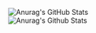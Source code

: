 <!--
You should spend some time monkeying around with this, and possibly even
stand up your own.
  -->
![Anurag's GitHub Stats](https://github-readme-stats.vercel.app/api?username=harleypig&show_icons=true&theme=transparent)
<br />
![Anurag's Github Stats](https://github-readme-stats.vercel.app/api/top-langs?username=harleypig&theme=transparent&layout=compact&card_width=320)

